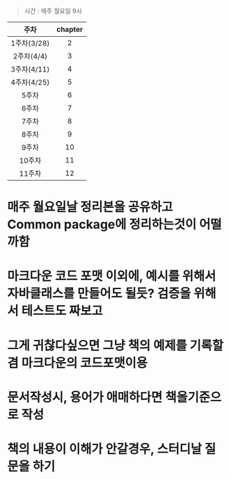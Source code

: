 > 시간 : 매주 월요일 9시

|    주차     | chapter |
|:---------:|:----:|
| 1주차(3/28) |  2   |
| 2주차(4/4)  |  3   |
| 3주차(4/11) |  4   |
| 4주차(4/25) |  5   |
|    5주차    |  6   |
|    6주차    |  7   |
|    7주차    |  8   |
|    8주차    |  9   |
|    9주차    |  10  |
|   10주차    |  11  |
|   11주차    |  12  |


# 매주 월요일날 정리본을 공유하고 Common package에 정리하는것이 어떨까함
# 마크다운 코드 포맷 이외에, 예시를 위해서 자바클래스를 만들어도 될듯? 검증을 위해서 테스트도 짜보고
# 그게 귀찮다싶으면 그냥 책의 예제를 기록할겸 마크다운의 코드포맷이용
# 문서작성시, 용어가 애매하다면 책을기준으로 작성 
# 책의 내용이 이해가 안갈경우, 스터디날 질문을 하기

